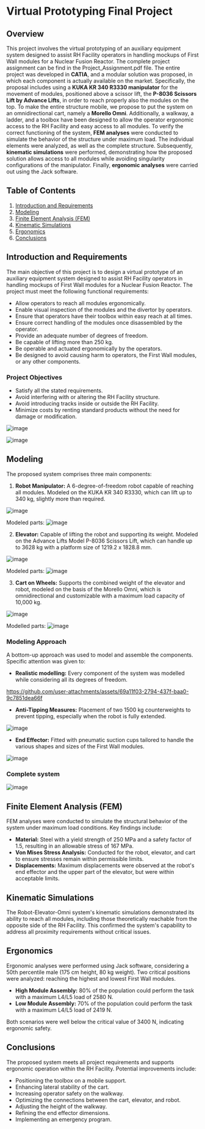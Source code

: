 # Virtual Prototyping Final Project

## Overview
This project involves the virtual prototyping of an auxiliary equipment system designed to assist RH Facility operators in handling mockups
of First Wall modules for a Nuclear Fusion Reactor. The complete project assignment can be find in the Project_Assignment.pdf file. The entire project was developed in **CATIA**, and a modular solution was proposed, in which each component is actually available on the market.
Specifically, the proposal includes using a **KUKA KR 340 R3330 manipulator** for the movement of modules, positioned above a scissor lift,
the **P-8036 Scissors Lift by Advance Lifts**, in order to reach properly also the modules on the top. To make the entire structure mobile, we propose to put the system on an omnidirectional cart, namely a **Morello Omni**.
Additionally, a walkway, a ladder, and a toolbox have been designed to allow the operator ergonomic access to the RH Facility and easy access to all modules.
To verify the correct functioning of the system, **FEM analyses** were conducted to simulate the behavior of the structure under maximum load. The individual elements were analyzed, as well as the complete structure. Subsequently, **kinematic simulations** were performed, demonstrating how the
proposed solution allows access to all modules while avoiding singularity configurations of the manipulator.
Finally, **ergonomic analyses** were carried out using the Jack software.


## Table of Contents
1. [Introduction and Requirements](#introduction-and-requirements)
2. [Modeling](#modeling)
3. [Finite Element Analysis (FEM)](#finite-element-analysis-fem)
4. [Kinematic Simulations](#kinematic-simulations)
5. [Ergonomics](#ergonomics)
6. [Conclusions](#conclusions)

## Introduction and Requirements

The main objective of this project is to design a virtual prototype of an auxiliary equipment system designed to assist RH Facility operators in handling mockups of First Wall modules for a Nuclear Fusion Reactor. The project must meet the following functional requirements:

- Allow operators to reach all modules ergonomically.
- Enable visual inspection of the modules and the divertor by operators.
- Ensure that operators have their toolbox within easy reach at all times.
- Ensure correct handling of the modules once disassembled by the operator.
- Provide an adequate number of degrees of freedom.
- Be capable of lifting more than 250 kg.
- Be operable and actuated ergonomically by the operators.
- Be designed to avoid causing harm to operators, the First Wall modules, or any other components.

### Project Objectives

- Satisfy all the stated requirements.
- Avoid interfering with or altering the RH Facility structure.
- Avoid introducing tracks inside or outside the RH Facility.
- Minimize costs by renting standard products without the need for damage or modification.

![image](https://github.com/user-attachments/assets/c9735269-3060-4aa5-8beb-9f9447a68a47)

![image](https://github.com/user-attachments/assets/507d115b-ec13-443e-bebb-169f8730479d)



## Modeling

The proposed system comprises three main components:

1. **Robot Manipulator:** A 6-degree-of-freedom robot capable of reaching all modules. Modeled on the KUKA KR 340 R3330, which can lift up to 340 kg, slightly more than required.

![image](https://github.com/user-attachments/assets/73842f84-379e-4cbd-ba23-781f9c412d30)

Modeled parts:
![image](https://github.com/user-attachments/assets/e90eb86e-2082-4d6e-8c9f-6cb6e8da1f04)


2. **Elevator:** Capable of lifting the robot and supporting its weight. Modeled on the Advance Lifts Model P-8036 Scissors Lift, which can handle up to 3628 kg with a platform size of 1219.2 x 1828.8 mm.

![image](https://github.com/user-attachments/assets/b5374b72-876a-4472-9d8e-517f62b18f02)

Modeled parts:
![image](https://github.com/user-attachments/assets/c9dc9e5c-2f5b-4d70-a614-9bc79eeb7b25)



3. **Cart on Wheels:** Supports the combined weight of the elevator and robot, modeled on the basis of the Morello Omni, which is omnidirectional and customizable with a maximum load capacity of 10,000 kg.

![image](https://github.com/user-attachments/assets/db67a13d-5a4b-48df-a022-1ac73a42a946)

Modelled parts:
![image](https://github.com/user-attachments/assets/785ed5f3-ce3b-4d30-9c55-55cea844d0d4)



### Modeling Approach

A bottom-up approach was used to model and assemble the components. Specific attention was given to:

- **Realistic modelling:** Every component of the system was modelled while considering all its degrees of freedom.


https://github.com/user-attachments/assets/69a11f03-2794-437f-baa0-9c7851dea66f




- **Anti-Tipping Measures:** Placement of two 1500 kg counterweights to prevent tipping, especially when the robot is fully extended.

![image](https://github.com/user-attachments/assets/eeaab0a1-4c14-4971-ab7e-d1930312c546)


- **End Effector:** Fitted with pneumatic suction cups tailored to handle the various shapes and sizes of the First Wall modules.

![image](https://github.com/user-attachments/assets/33c320eb-fad4-4c8a-b83f-96a56bfd2bc9)

### Complete system
![image](https://github.com/user-attachments/assets/809a3a04-7d35-4253-aa97-e0c2867b36a6)




## Finite Element Analysis (FEM)

FEM analyses were conducted to simulate the structural behavior of the system under maximum load conditions. Key findings include:

- **Material:** Steel with a yield strength of 250 MPa and a safety factor of 1.5, resulting in an allowable stress of 167 MPa.
- **Von Mises Stress Analysis:** Conducted for the robot, elevator, and cart to ensure stresses remain within permissible limits.
- **Displacements:** Maximum displacements were observed at the robot's end effector and the upper part of the elevator, but were within acceptable limits.

## Kinematic Simulations

The Robot-Elevator-Omni system's kinematic simulations demonstrated its ability to reach all modules, including those theoretically reachable from the opposite side of the RH Facility.
This confirmed the system's capability to address all proximity requirements without critical issues.

## Ergonomics

Ergonomic analyses were performed using Jack software, considering a 50th percentile male (175 cm height, 80 kg weight).
Two critical positions were analyzed: reaching the highest and lowest First Wall modules.

- **High Module Assembly:** 80% of the population could perform the task with a maximum L4/L5 load of 2580 N.
- **Low Module Assembly:** 70% of the population could perform the task with a maximum L4/L5 load of 2419 N.

Both scenarios were well below the critical value of 3400 N, indicating ergonomic safety.

## Conclusions

The proposed system meets all project requirements and supports ergonomic operation within the RH Facility.
Potential improvements include:

- Positioning the toolbox on a mobile support.
- Enhancing lateral stability of the cart.
- Increasing operator safety on the walkway.
- Optimizing the connections between the cart, elevator, and robot.
- Adjusting the height of the walkway.
- Refining the end effector dimensions.
- Implementing an emergency program.
